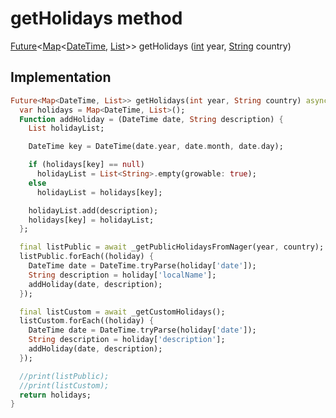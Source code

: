 


# getHolidays method








[Future](https://api.flutter.dev/flutter/dart-async/Future-class.html)&lt;[Map](https://api.flutter.dev/flutter/dart-core/Map-class.html)&lt;[DateTime](https://api.flutter.dev/flutter/dart-core/DateTime-class.html), [List](https://api.flutter.dev/flutter/dart-core/List-class.html)>> getHolidays
([int](https://api.flutter.dev/flutter/dart-core/int-class.html) year, [String](https://api.flutter.dev/flutter/dart-core/String-class.html) country)








## Implementation

```dart
Future<Map<DateTime, List>> getHolidays(int year, String country) async {
  var holidays = Map<DateTime, List>();
  Function addHoliday = (DateTime date, String description) {
    List holidayList;

    DateTime key = DateTime(date.year, date.month, date.day);

    if (holidays[key] == null)
      holidayList = List<String>.empty(growable: true);
    else
      holidayList = holidays[key];

    holidayList.add(description);
    holidays[key] = holidayList;
  };

  final listPublic = await _getPublicHolidaysFromNager(year, country);
  listPublic.forEach((holiday) {
    DateTime date = DateTime.tryParse(holiday['date']);
    String description = holiday['localName'];
    addHoliday(date, description);
  });

  final listCustom = await _getCustomHolidays();
  listCustom.forEach((holiday) {
    DateTime date = DateTime.tryParse(holiday['date']);
    String description = holiday['description'];
    addHoliday(date, description);
  });

  //print(listPublic);
  //print(listCustom);
  return holidays;
}
```








